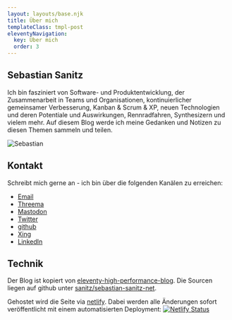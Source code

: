 ```yaml
---
layout: layouts/base.njk
title: Über mich
templateClass: tmpl-post
eleventyNavigation:
  key: Über mich
  order: 3
---
```


## Sebastian Sanitz

Ich bin fasziniert von  Software- und Produktentwicklung, der Zusammenarbeit in Teams und Organisationen, kontinuierlicher gemeinsamer Verbesserung, Kanban & Scrum & XP, neuen Technologien und deren Potentiale und Auswirkungen, Rennradfahren, Synthesizern und vielem mehr. Auf diesem Blog werde ich meine Gedanken und Notizen zu diesen Themen sammeln und teilen.

![Sebastian](../../img/sebastian.jpg)

## Kontakt

Schreibt mich gerne an - ich bin über die folgenden Kanälen zu erreichen:

- [Email](mailto:sebastian@sanitz.net)
- [Threema](https://threema.id/4WRUXU7H)
- [Mastodon](https://mastodon.social/@sanitz)
- [Twitter](https://twitter.com/Sanitz)
- [github](https://github.com/sanitz)
- [Xing](https://www.xing.com/profile/Sebastian_Sanitz)
- [LinkedIn](https://www.linkedin.com/in/sanitz)

## Technik

Der Blog ist kopiert von [eleventy-high-performance-blog](https://www.industrialempathy.com/posts/eleventy-high-performance-blog/). Die Sourcen liegen auf github unter [sanitz/sebastian-sanitz-net](https://github.com/sanitz/sebastians-sanitz-net).

Gehostet wird die Seite via [netlify](https://netlify.com/). Dabei werden alle Änderungen sofort veröffentlicht mit einem automatisierten Deployment: [![Netlify Status](https://api.netlify.com/api/v1/badges/5cac25d8-e9b1-46ff-a702-e42a9e6f3bc0/deploy-status)](https://app.netlify.com/sites/sanitz/deploys/)
